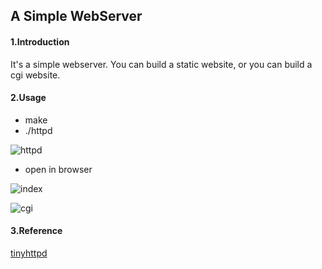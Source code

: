 ## A Simple WebServer

#### 1.Introduction
It's a simple webserver. You can build a static website, or you can build a cgi website.

#### 2.Usage
- make
- ./httpd

![httpd](http://p2fe5tghw.bkt.clouddn.com/tiny-server/httpd.png)

- open in browser

![index](http://p2fe5tghw.bkt.clouddn.com/tiny-server/index.png)

![cgi](http://p2fe5tghw.bkt.clouddn.com/tiny-server/cgi.png)

#### 3.Reference
[tinyhttpd](https://sourceforge.net/projects/tinyhttpd/)
